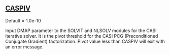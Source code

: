 ## [CASPIV](https://nexus.hexagon.com/documentationcenter/bundle/MSC_Nastran_2022.4/page/Nastran_Combined_Book/qrg/parameters/TOC.CASPIV.xhtml)

Default = 1.0e-10

Input DMAP parameter to the SOLVIT and NLSOLV modules for the CASI iterative solver. It is the pivot threshold for the CASI PCG (Preconditioned Conjugate Gradient) factorization. Pivot value less than CASPIV will exit with an error message.

